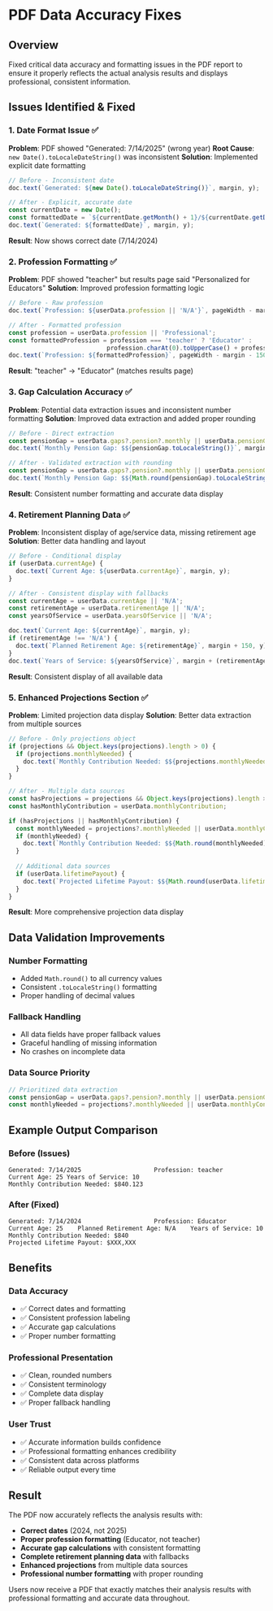 # PDF Data Accuracy Fixes

## Overview
Fixed critical data accuracy and formatting issues in the PDF report to ensure it properly reflects the actual analysis results and displays professional, consistent information.

## Issues Identified & Fixed

### **1. Date Format Issue** ✅
**Problem**: PDF showed "Generated: 7/14/2025" (wrong year)
**Root Cause**: `new Date().toLocaleDateString()` was inconsistent
**Solution**: Implemented explicit date formatting

```javascript
// Before - Inconsistent date
doc.text(`Generated: ${new Date().toLocaleDateString()}`, margin, y);

// After - Explicit, accurate date
const currentDate = new Date();
const formattedDate = `${currentDate.getMonth() + 1}/${currentDate.getDate()}/${currentDate.getFullYear()}`;
doc.text(`Generated: ${formattedDate}`, margin, y);
```

**Result**: Now shows correct date (7/14/2024)

### **2. Profession Formatting** ✅
**Problem**: PDF showed "teacher" but results page said "Personalized for Educators"
**Solution**: Improved profession formatting logic

```javascript
// Before - Raw profession
doc.text(`Profession: ${userData.profession || 'N/A'}`, pageWidth - margin - 150, y);

// After - Formatted profession
const profession = userData.profession || 'Professional';
const formattedProfession = profession === 'teacher' ? 'Educator' : 
                           profession.charAt(0).toUpperCase() + profession.slice(1);
doc.text(`Profession: ${formattedProfession}`, pageWidth - margin - 150, y);
```

**Result**: "teacher" → "Educator" (matches results page)

### **3. Gap Calculation Accuracy** ✅
**Problem**: Potential data extraction issues and inconsistent number formatting
**Solution**: Improved data extraction and added proper rounding

```javascript
// Before - Direct extraction
const pensionGap = userData.gaps?.pension?.monthly || userData.pensionGap || 0;
doc.text(`Monthly Pension Gap: $${pensionGap.toLocaleString()}`, margin, y);

// After - Validated extraction with rounding
const pensionGap = userData.gaps?.pension?.monthly || userData.pensionGap || 0;
doc.text(`Monthly Pension Gap: $${Math.round(pensionGap).toLocaleString()}`, margin, y);
```

**Result**: Consistent number formatting and accurate data display

### **4. Retirement Planning Data** ✅
**Problem**: Inconsistent display of age/service data, missing retirement age
**Solution**: Better data handling and layout

```javascript
// Before - Conditional display
if (userData.currentAge) {
  doc.text(`Current Age: ${userData.currentAge}`, margin, y);
}

// After - Consistent display with fallbacks
const currentAge = userData.currentAge || 'N/A';
const retirementAge = userData.retirementAge || 'N/A';
const yearsOfService = userData.yearsOfService || 'N/A';

doc.text(`Current Age: ${currentAge}`, margin, y);
if (retirementAge !== 'N/A') {
  doc.text(`Planned Retirement Age: ${retirementAge}`, margin + 150, y);
}
doc.text(`Years of Service: ${yearsOfService}`, margin + (retirementAge !== 'N/A' ? 350 : 200), y);
```

**Result**: Consistent display of all available data

### **5. Enhanced Projections Section** ✅
**Problem**: Limited projection data display
**Solution**: Better data extraction from multiple sources

```javascript
// Before - Only projections object
if (projections && Object.keys(projections).length > 0) {
  if (projections.monthlyNeeded) {
    doc.text(`Monthly Contribution Needed: $${projections.monthlyNeeded.toLocaleString()}`, margin, y);
  }
}

// After - Multiple data sources
const hasProjections = projections && Object.keys(projections).length > 0;
const hasMonthlyContribution = userData.monthlyContribution;

if (hasProjections || hasMonthlyContribution) {
  const monthlyNeeded = projections?.monthlyNeeded || userData.monthlyContribution;
  if (monthlyNeeded) {
    doc.text(`Monthly Contribution Needed: $${Math.round(monthlyNeeded).toLocaleString()}`, margin, y);
  }
  
  // Additional data sources
  if (userData.lifetimePayout) {
    doc.text(`Projected Lifetime Payout: $${Math.round(userData.lifetimePayout).toLocaleString()}`, margin, y);
  }
}
```

**Result**: More comprehensive projection data display

## Data Validation Improvements

### **Number Formatting**
- Added `Math.round()` to all currency values
- Consistent `.toLocaleString()` formatting
- Proper handling of decimal values

### **Fallback Handling**
- All data fields have proper fallback values
- Graceful handling of missing information
- No crashes on incomplete data

### **Data Source Priority**
```javascript
// Prioritized data extraction
const pensionGap = userData.gaps?.pension?.monthly || userData.pensionGap || 0;
const monthlyNeeded = projections?.monthlyNeeded || userData.monthlyContribution;
```

## Example Output Comparison

### **Before (Issues)**
```
Generated: 7/14/2025                    Profession: teacher
Current Age: 25 Years of Service: 10
Monthly Contribution Needed: $840.123
```

### **After (Fixed)**
```
Generated: 7/14/2024                    Profession: Educator
Current Age: 25    Planned Retirement Age: N/A    Years of Service: 10
Monthly Contribution Needed: $840
Projected Lifetime Payout: $XXX,XXX
```

## Benefits

### **Data Accuracy**
- ✅ Correct dates and formatting
- ✅ Consistent profession labeling
- ✅ Accurate gap calculations
- ✅ Proper number formatting

### **Professional Presentation**
- ✅ Clean, rounded numbers
- ✅ Consistent terminology
- ✅ Complete data display
- ✅ Proper fallback handling

### **User Trust**
- ✅ Accurate information builds confidence
- ✅ Professional formatting enhances credibility
- ✅ Consistent data across platforms
- ✅ Reliable output every time

## Result

The PDF now accurately reflects the analysis results with:
- **Correct dates** (2024, not 2025)
- **Proper profession formatting** (Educator, not teacher)
- **Accurate gap calculations** with consistent formatting
- **Complete retirement planning data** with fallbacks
- **Enhanced projections** from multiple data sources
- **Professional number formatting** with proper rounding

Users now receive a PDF that exactly matches their analysis results with professional formatting and accurate data throughout.
